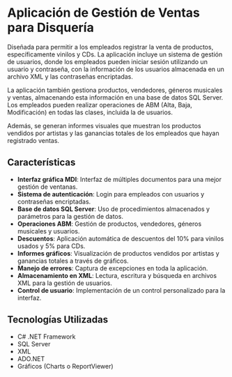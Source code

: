# Aplicación de Gestión de Ventas para Disquería

Diseñada para permitir a los empleados registrar la venta de productos, específicamente vinilos y CDs. La aplicación incluye un sistema de gestión de usuarios, donde los empleados pueden iniciar sesión utilizando un usuario y contraseña, con la información de los usuarios almacenada en un archivo XML y las contraseñas encriptadas.

La aplicación también gestiona productos, vendedores, géneros musicales y ventas, almacenando esta información en una base de datos SQL Server. Los empleados pueden realizar operaciones de ABM (Alta, Baja, Modificación) en todas las clases, incluida la de usuarios.

Además, se generan informes visuales que muestran los productos vendidos por artistas y las ganancias totales de los empleados que hayan registrado ventas.

## Características

- **Interfaz gráfica MDI**: Interfaz de múltiples documentos para una mejor gestión de ventanas.
- **Sistema de autenticación**: Login para empleados con usuarios y contraseñas encriptadas.
- **Base de datos SQL Server**: Uso de procedimientos almacenados y parámetros para la gestión de datos.
- **Operaciones ABM**: Gestión de productos, vendedores, géneros musicales y usuarios.
- **Descuentos**: Aplicación automática de descuentos del 10% para vinilos usados y 5% para CDs.
- **Informes gráficos**: Visualización de productos vendidos por artistas y ganancias totales a través de gráficos.
- **Manejo de errores**: Captura de excepciones en toda la aplicación.
- **Almacenamiento en XML**: Lectura, escritura y búsqueda en archivos XML para la gestión de usuarios.
- **Control de usuario**: Implementación de un control personalizado para la interfaz.

## Tecnologías Utilizadas

- C# .NET Framework
- SQL Server
- XML
- ADO.NET
- Gráficos (Charts o ReportViewer)
